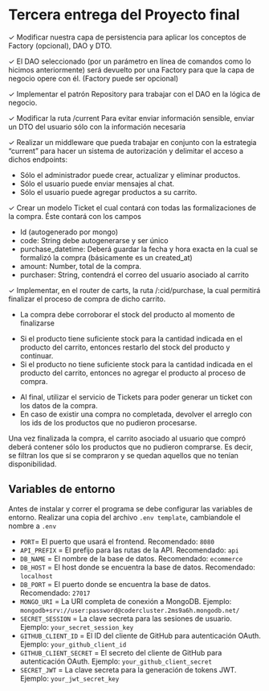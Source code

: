 # Tercera entrega del Proyecto final

✓ Modificar nuestra capa de persistencia
para aplicar los conceptos de Factory
(opcional), DAO y DTO.

✓ El DAO seleccionado (por un parámetro
en línea de comandos como lo hicimos
anteriormente) será devuelto por una
Factory para que la capa de negocio
opere con él. (Factory puede ser
opcional)

✓ Implementar el patrón Repository para
trabajar con el DAO en la lógica de
negocio.

✓ Modificar la ruta /current Para evitar
enviar información sensible, enviar un
DTO del usuario sólo con la información
necesaria

✓ Realizar un middleware que pueda
trabajar en conjunto con la estrategia
“current” para hacer un sistema de
autorización y delimitar el acceso a
dichos endpoints:
- Sólo el administrador puede crear, actualizar y eliminar productos.
- Sólo el usuario puede enviar mensajes al chat.
- Sólo el usuario puede agregar productos a su carrito.

✓ Crear un modelo Ticket el cual contará
con todas las formalizaciones de la
compra. Éste contará con los campos
- Id (autogenerado por mongo)
- code: String debe autogenerarse y ser único
- purchase_datetime: Deberá guardar la fecha y hora exacta en la cual se formalizó la compra (básicamente es un created_at)
- amount: Number, total de la compra.
- purchaser: String, contendrá el correo del usuario asociado al carrito

✓ Implementar, en el router de carts, la ruta
/:cid/purchase, la cual permitirá finalizar el
proceso de compra de dicho carrito.
- La compra debe corroborar el stock del
producto al momento de finalizarse
* Si el producto tiene suficiente stock
para la cantidad indicada en el
producto del carrito, entonces
restarlo del stock del producto y
continuar.
* Si el producto no tiene suficiente
stock para la cantidad indicada en el
producto del carrito, entonces no
agregar el producto al proceso de
compra.
- Al final, utilizar el servicio de Tickets
para poder generar un ticket con los
datos de la compra.
- En caso de existir una compra no
completada, devolver el arreglo con los
ids de los productos que no pudieron
procesarse.

Una vez finalizada la compra, el carrito asociado
al usuario que compró deberá contener sólo los
productos que no pudieron comprarse. Es decir,
se filtran los que sí se compraron y se quedan
aquellos que no tenían disponibilidad.

## Variables de entorno
Antes de instalar y correr el programa se debe configurar las variables de entorno.
Realizar una copia del archivo `.env template`, cambiandole el nombre a `.env`
- `PORT`= El puerto que usará el frontend. Recomendado: `8080`
- `API_PREFIX` = El prefijo para las rutas de la API. Recomendado: `api`
- `DB_NAME` = El nombre de la base de datos. Recomendado: `ecommerce`
- `DB_HOST` = El host donde se encuentra la base de datos. Recomendado: `localhost`
- `DB_PORT` = El puerto donde se encuentra la base de datos. Recomendado: `27017`
- `MONGO_URI` = La URI completa de conexión a MongoDB. Ejemplo: `mongodb+srv://user:password@codercluster.2ms9a6h.mongodb.net/`
- `SECRET_SESSION` = La clave secreta para las sesiones de usuario. Ejemplo: `your_secret_session_key`
- `GITHUB_CLIENT_ID` = El ID del cliente de GitHub para autenticación OAuth. Ejemplo: `your_github_client_id`
- `GITHUB_CLIENT_SECRET` = El secreto del cliente de GitHub para autenticación OAuth. Ejemplo: `your_github_client_secret`
- `SECRET_JWT` = La clave secreta para la generación de tokens JWT. Ejemplo: `your_jwt_secret_key`